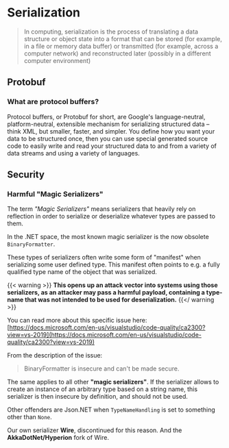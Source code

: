 # Serialization

> In computing, serialization is the process of translating a data structure or object state into a format that can be stored (for example, in a file or memory data buffer) or transmitted (for example, across a computer network) and reconstructed later (possibly in a different computer environment)

## Protobuf

### What are protocol buffers?

Protocol buffers, or Protobuf for short, are Google's language-neutral, platform-neutral, extensible mechanism for serializing structured data – think XML, but smaller, faster, and simpler. You define how you want your data to be structured once, then you can use special generated source code to easily write and read your structured data to and from a variety of data streams and using a variety of languages.


## Security

### Harmful "Magic Serializers"

The term *"Magic Serializers"* means serializers that heavily rely on reflection in order to serialize or deserialize whatever types are passed to them.

In the .NET space, the most known magic serializer is the now obsolete `BinaryFormatter`.

These types of serializers often write some form of "manifest" when serializing some user defined type.
This manifest often points to e.g. a fully qualified type name of the object that was serialized.

{{< warning >}}
**This opens up an attack vector into systems using those serializers, as an attacker may pass a harmful payload, containing a type-name that was not intended to be used for deserialization.**
{{</ warning >}}

You can read more about this specific issue here:
[https://docs.microsoft.com/en-us/visualstudio/code-quality/ca2300?view=vs-2019](https://docs.microsoft.com/en-us/visualstudio/code-quality/ca2300?view=vs-2019)

From the description of the issue:

> BinaryFormatter is insecure and can't be made secure.

The same applies to all other **"magic serializers"**.
If the serializer allows to create an instance of an arbitrary type based on a string name, this serializer is then insecure by definition, and should not be used.

Other offenders are Json.NET when `TypeNameHandling` is set to something other than `None`.

Our own serializer **Wire**, discontinued for this reason.
And the **AkkaDotNet/Hyperion** fork of Wire.
